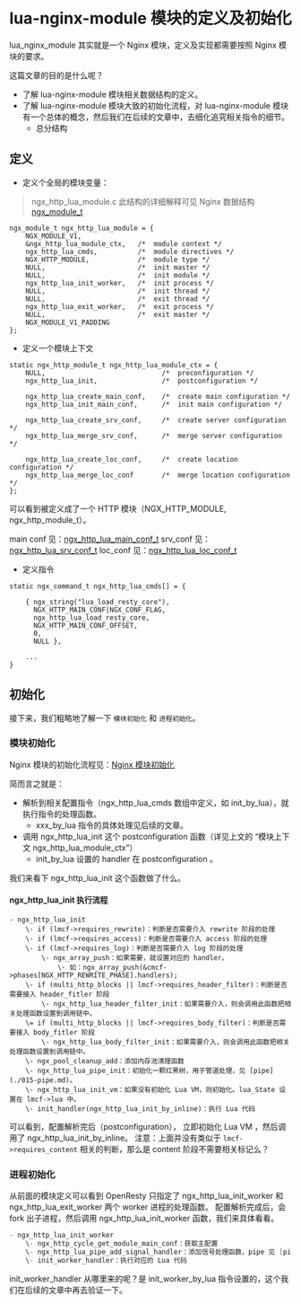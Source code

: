 # lua-nginx-module 模块的定义及初始化

lua_nginx_module 其实就是一个 Nginx 模块，定义及实现都需要按照 Nginx 模块的要求。

这篇文章的目的是什么呢？

- 了解 lua-nginx-module 模块相关数据结构的定义。
- 了解 lua-nginx-module 模块大致的初始化流程，对 lua-nginx-module 模块有一个总体的概念，然后我们在后续的文章中，去细化追究相关指令的细节。
    - 总分结构

## 定义

- 定义个全局的模块变量：

> ngx_http_lua_module.c
> 此结构的详细解释可见 Nginx 数据结构 [ngx_module_t](../../Nginx/Nginx的数据结构/ngx_module_t.md)

```
ngx_module_t ngx_http_lua_module = {
    NGX_MODULE_V1,
    &ngx_http_lua_module_ctx,   /*  module context */
    ngx_http_lua_cmds,          /*  module directives */
    NGX_HTTP_MODULE,            /*  module type */
    NULL,                       /*  init master */
    NULL,                       /*  init module */
    ngx_http_lua_init_worker,   /*  init process */
    NULL,                       /*  init thread */
    NULL,                       /*  exit thread */
    ngx_http_lua_exit_worker,   /*  exit process */
    NULL,                       /*  exit master */
    NGX_MODULE_V1_PADDING
};
```

- 定义一个模块上下文

```
static ngx_http_module_t ngx_http_lua_module_ctx = {
    NULL,                             /*  preconfiguration */
    ngx_http_lua_init,                /*  postconfiguration */

    ngx_http_lua_create_main_conf,    /*  create main configuration */
    ngx_http_lua_init_main_conf,      /*  init main configuration */

    ngx_http_lua_create_srv_conf,     /*  create server configuration */
    ngx_http_lua_merge_srv_conf,      /*  merge server configuration */

    ngx_http_lua_create_loc_conf,     /*  create location configuration */
    ngx_http_lua_merge_loc_conf       /*  merge location configuration */
};
```

可以看到被定义成了一个 HTTP 模块（NGX_HTTP_MODULE, ngx_http_module_t）。

main conf 见：[ngx_http_lua_main_conf_t](../OpenResty的数据结构/ngx_http_lua_main_conf_t.md)
srv_conf 见：[ngx_http_lua_srv_conf_t](../OpenResty的数据结构/ngx_http_lua_srv_conf_t.md)
loc_conf 见：[ngx_http_lua_loc_conf_t](../OpenResty的数据结构/ngx_http_lua_loc_conf_t.md)

- 定义指令

```
static ngx_command_t ngx_http_lua_cmds[] = {

    { ngx_string("lua_load_resty_core"),
      NGX_HTTP_MAIN_CONF|NGX_CONF_FLAG,
      ngx_http_lua_load_resty_core,
      NGX_HTTP_MAIN_CONF_OFFSET,
      0,
      NULL },

    ...
}
```

## 初始化

接下来，我们粗略地了解一下 `模块初始化` 和 `进程初始化`。

### 模块初始化

Nginx 模块的初始化流程见：[Nginx 模块初始化](../../Nginx/Nginx源码分析/2-nginx-module-init.md)

简而言之就是：
- 解析到相关配置指令（ngx_http_lua_cmds 数组中定义，如 init_by_lua），就执行指令的处理函数。
  - xxx_by_lua 指令的具体处理见后续的文章。
- 调用 ngx_http_lua_init 这个 postconfiguration 函数（详见上文的 “模块上下文 ngx_http_lua_module_ctx”）
  - init_by_lua 设置的 handler 在 postconfiguration 。

我们来看下 ngx_http_lua_init 这个函数做了什么。

#### ngx_http_lua_init 执行流程

```
- ngx_http_lua_init
    \- if (lmcf->requires_rewrite)：判断是否需要介入 rewrite 阶段的处理
    \- if (lmcf->requires_access)：判断是否需要介入 access 阶段的处理
    \- if (lmcf->requires_log)：判断是否需要介入 log 阶段的处理
        \- ngx_array_push：如果需要，就设置对应的 handler。
            \- 如：ngx_array_push(&cmcf->phases[NGX_HTTP_REWRITE_PHASE].handlers);
    \- if (multi_http_blocks || lmcf->requires_header_filter)：判断是否需要接入 header_fitler 阶段
        \- ngx_http_lua_header_filter_init：如果需要介入，则会调用此函数把相关处理函数设置到调用链中。
    \= if (multi_http_blocks || lmcf->requires_body_filter)：判断是否需要接入 body_fitler 阶段
        \- ngx_http_lua_body_filter_init：如果需要介入，则会调用此函数把相关处理函数设置到调用链中。
    \- ngx_pool_cleanup_add：添加内存池清理函数
    \- ngx_http_lua_pipe_init：初始化一颗红黑树，用于管道处理，见 [pipe](./015-pipe.md)。
    \- ngx_http_lua_init_vm：如果没有初始化 Lua VM，则初始化。lua_State 设置在 lmcf->lua 中。
    \- init_handler(ngx_http_lua_init_by_inline)：执行 Lua 代码
```

可以看到，配置解析完后（postconfiguration）， 立即初始化 Lua VM ，然后调用了 ngx_http_lua_init_by_inline。
注意：上面并没有类似于 `lmcf->requires_content` 相关的判断，那么是 content 阶段不需要相关标记么？

### 进程初始化

从前面的模块定义可以看到 OpenResty 只指定了 ngx_http_lua_init_worker 和 ngx_http_lua_exit_worker 两个 worker 进程的处理函数。
配置解析完成后，会 fork 出子进程，然后调用 ngx_http_lua_init_worker 函数，我们来具体看看。

```c
- ngx_http_lua_init_worker
    \- ngx_http_cycle_get_module_main_conf：获取主配置
    \- ngx_http_lua_pipe_add_signal_handler：添加信号处理函数，pipe 见 [pipe](./015-pipe.md)
    \- init_worker_handler：执行对应的 Lua 代码
```

init_worker_handler 从哪里来的呢？是 init_worker_by_lua 指令设置的，这个我们在后续的文章中再去验证一下。
